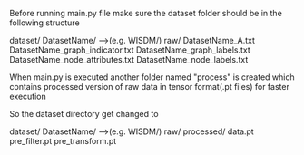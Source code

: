 Before running main.py file make sure the dataset folder should be in the following structure

dataset/
	DatasetName/ -->(e.g. WISDM/)
		raw/
			DatasetName_A.txt
			DatasetName_graph_indicator.txt
			DatasetName_graph_labels.txt
			DatasetName_node_attributes.txt
			DatasetName_node_labels.txt

When main.py is executed another folder named "process" is created which contains processed version of raw data in tensor format(.pt files) for faster execution

So the dataset directory get changed to

dataset/
	DatasetName/ -->(e.g. WISDM/)
		raw/
		processed/
			data.pt
			pre_filter.pt
			pre_transform.pt

